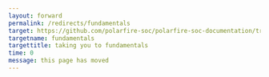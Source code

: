 ```yaml
---
layout: forward
permalink: /redirects/fundamentals
target: https://github.com/polarfire-soc/polarfire-soc-documentation/tree/master/fundamentals
targetname: fundamentals
targettitle: taking you to fundamentals
time: 0
message: this page has moved
---
```

